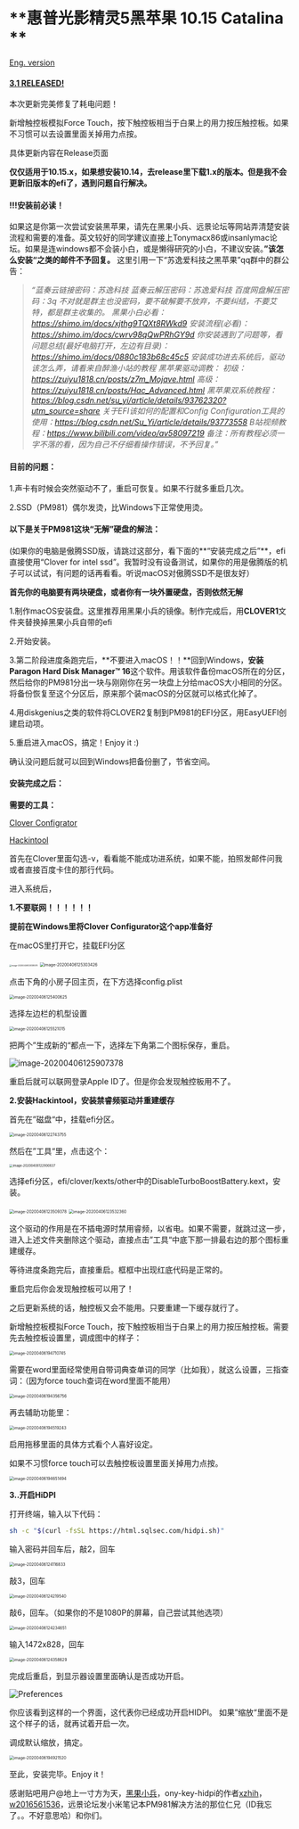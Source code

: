 # **惠普光影精灵5黑苹果 10.15 Catalina **

[Eng. version](https://github.com/Tonymiugrey/Garden-by-miugrey/blob/master/README_ENG.md)

#### <u>**3.1 RELEASED!**</u>

本次更新完美修复了耗电问题！

新增触控板模拟Force Touch，按下触控板相当于白果上的用力按压触控板。如果不习惯可以去设置里面关掉用力点按。

具体更新内容在Release页面

**仅仅适用于10.15.x，如果想安装10.14，去release里下载1.x的版本。但是我不会更新旧版本的efi了，遇到问题自行解决。**

#### **!!!安装前必读！**

如果这是你第一次尝试安装黑苹果，请先在黑果小兵、远景论坛等网站弄清楚安装流程和需要的准备。英文较好的同学建议直接上Tonymacx86或insanlymac论坛。如果是连windows都不会装小白，或是懒得研究的小白，不建议安装。**”该怎么安装“之类的邮件不予回复。**
这里引用一下“苏逸爱科技之黑苹果”qq群中的群公告：

> *“蓝奏云链接密码：苏逸科技*
> *蓝奏云解压密码：苏逸爱科技*
> *百度网盘解压密码：3q*
> *不对就是群主也没密码，要不破解要不放弃，不要纠结，不要艾特，都是群主收集的。*
> *黑果小白必看：*
> *https://shimo.im/docs/xjthg9TQXt8RWkd9*
> *安装流程(必看)：*
> *https://shimo.im/docs/cwrv98qQwPRhGY9d*
> *你安装遇到了问题等，看问题总结(最好电脑打开，左边有目录)：*
> *https://shimo.im/docs/0880c183b68c45c5*
> *安装成功进去系统后，驱动该怎么弄，请看来自醉渔小站的教程*
> *黑苹果驱动调教：*
> *初级：https://zuiyu1818.cn/posts/z7m_Mojave.html*
> *高级：https://zuiyu1818.cn/posts/Hac_Advanced.html*
> *黑苹果双系统教程：https://blog.csdn.net/su_yi/article/details/93762320?utm_source=share*
> *关于EFI该如何的配置和Config Configuration工具的使用：https://blog.csdn.net/Su_Yi/article/details/93773558*
> *B站视频教程：https://www.bilibili.com/video/av58097219*
> *备注：所有教程必须一字不落的看，因为自己不仔细看操作错误，不予回复。”*

#### **目前的问题：**

1.声卡有时候会突然驱动不了，重启可恢复。如果不行就多重启几次。

2.SSD（PM981）偶尔发烫，比Windows下正常使用烫。

#### 以下是关于PM981这块“无解”硬盘的解法：

(如果你的电脑是傲腾SSD版，请跳过这部分，看下面的**“安装完成之后”**，efi直接使用“Clover for intel ssd”。我暂时没有设备测试，如果你的用是傲腾版的机子可以试试，有问题的话再看看。听说macOS对傲腾SSD不是很友好）

**首先你的电脑要有两块硬盘，或者你有一块外置硬盘，否则依然无解** 

1.制作macOS安装盘。这里推荐用黑果小兵的镜像。制作完成后，用**CLOVER1**文件夹替换掉黑果小兵自带的efi

2.开始安装。

3.第二阶段进度条跑完后，**不要进入macOS！！**回到Windows，**安装Paragon Hard Disk Manager™ 16**这个软件。用该软件备份macOS所在的分区，然后给你的PM981分出一块与刚刚你在另一块盘上分给macOS大小相同的分区。将备份恢复至这个分区后，原来那个装macOS的分区就可以格式化掉了。

4.用diskgenius之类的软件将CLOVER2复制到PM981的EFI分区，用EasyUEFI创建启动项。

5.重启进入macOS，搞定！Enjoy it :)

确认没问题后就可以回到Windows把备份删了，节省空间。



#### 安装完成之后：

**需要的工具：**

[Clover Configrator](https://mackie100projects.altervista.org/download-clover-configurator/)

[Hackintool](https://github.com/headkaze/Hackintool/releases/download/3.3.7/Hackintool.zip)

首先在Clover里面勾选-v，看看能不能成功进系统，如果不能，拍照发邮件问我或者直接百度卡住的那行代码。

进入系统后，

**1.不要联网！！！！！！**

**提前在Windows里将Clover Configurator这个app准备好**

在macOS里打开它，挂载EFI分区

<img src="./img/image-20200406125138578.png" alt="image-20200406125138578" style="zoom:25%;" />

<img src="./img/image-20200406125303426.png" alt="image-20200406125303426" style="zoom:50%;" />

点击下角的小房子回主页，在下方选择config.plist

<img src="./img/image-20200406125400625.png" alt="image-20200406125400625" style="zoom:50%;" />

选择左边栏的机型设置

<img src="./img/image-20200406125521015.png" alt="image-20200406125521015" style="zoom:50%;" />

把两个”生成新的“都点一下，选择左下角第二个图标保存，重启。

![image-20200406125907378](./img/image-20200406125907378.png)

重启后就可以联网登录Apple ID了。但是你会发现触控板用不了。

**2.安装Hackintool，安装禁睿频驱动并重建缓存**

首先在”磁盘“中，挂载efi分区。

<img src="./img/image-20200406122743755.png" alt="image-20200406122743755" style="zoom:50%;" />

然后在”工具“里，点击这个：

<img src="./img/image-20200406122900637.png" alt="image-20200406122900637" style="zoom:40%;" />

选择efi分区，efi/clover/kexts/other中的DisableTurboBoostBattery.kext，安装。

<img src="./img/image-20200406123509378-6195973.png" alt="image-20200406123509378" style="zoom:50%;" />

<img src="./img/image-20200406123532360.png" alt="image-20200406123532360" style="zoom:50%;" />

这个驱动的作用是在不插电源时禁用睿频，以省电。如果不需要，就跳过这一步，进入上述文件夹删除这个驱动，直接点击”工具“中底下那一排最右边的那个图标重建缓存。

等待进度条跑完后，直接重启。框框中出现红底代码是正常的。

重启完后你会发现触控板可以用了！

之后更新系统的话，触控板又会不能用。只要重建一下缓存就行了。

新增触控板模拟Force Touch，按下触控板相当于白果上的用力按压触控板。需要先去触控板设置里，调成图中的样子：

<img src="./img/image-20200406194710745.png" alt="image-20200406194710745" style="zoom:50%;" />

需要在word里面经常使用自带词典查单词的同学（比如我），就这么设置，三指查词：（因为force touch查词在word里面不能用）

<img src="./img/image-20200406194356756.png" alt="image-20200406194356756" style="zoom:50%;" />

再去辅助功能里：

<img src="./img/image-20200406194519243.png" alt="image-20200406194519243" style="zoom:50%;" />

启用拖移里面的具体方式看个人喜好设定。

如果不习惯force touch可以去触控板设置里面关掉用力点按。

<img src="./img/image-20200406194651494.png" alt="image-20200406194651494" style="zoom:50%;" />

**3..开启HiDPI**

打开终端，输入以下代码：

```bash
sh -c "$(curl -fsSL https://html.sqlsec.com/hidpi.sh)"
```

输入密码并回车后，敲2，回车

<img src="./img/image-20200406124116833.png" alt="image-20200406124116833" style="zoom:50%;" />



敲3，回车

<img src="./img/image-20200406124219540.png" alt="image-20200406124219540" style="zoom:50%;" />

敲6，回车。（如果你的不是1080P的屏幕，自己尝试其他选项）

<img src="./img/image-20200406124234651.png" alt="image-20200406124234651" style="zoom:50%;" />



输入1472x828，回车

<img src="./img/image-20200406124358629.png" alt="image-20200406124358629" style="zoom:50%;" />



完成后重启，到显示器设置里面确认是否成功开启。

![Preferences](https://github.com/xzhih/one-key-hidpi/raw/master/img/hidpi.gif)

你应该看到这样的一个界面，这代表你已经成功开启HIDPI。 如果”缩放“里面不是这个样子的话，就再试着开启一次。

调成默认缩放，搞定。

<img src="./img/image-20200406194921520.png" alt="image-20200406194921520" style="zoom:50%;" />

至此，安装完毕。Enjoy it！



感谢贴吧用户@地上一寸方为天，[黑果小兵](https://blog.daliansky.net)，ony-key-hidpi的作者[xzhih](https://github.com/xzhih/one-key-hidpi)，[w2016561536](https://github.com/w2016561536)，远景论坛发小米笔记本PM981解决方法的那位仁兄（ID我忘了。。不好意思哈）和你们。
